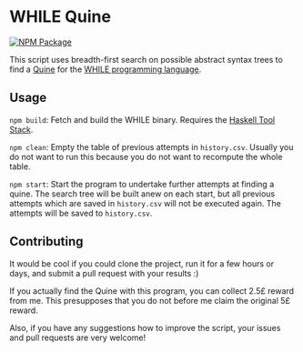 # WHILE Quine

[![NPM Package](https://img.shields.io/npm/v/while-quine.svg)](https://www.npmjs.com/package/while-quine)

This script uses breadth-first search on possible abstract syntax trees to find a [Quine](https://en.wikipedia.org/wiki/Quine_(programming)) for the [WHILE programming language](https://github.com/alexj136/HWhile).

## Usage

`npm build`: Fetch and build the WHILE binary. Requires the [Haskell Tool Stack](https://docs.haskellstack.org/en/stable/README/).

`npm clean`: Empty the table of previous attempts in `history.csv`. Usually you do not want to run this because you do not want to recompute the whole table.

`npm start`: Start the program to undertake further attempts at finding a quine. The search tree will be built anew on each start, but all previous attempts which are saved in `history.csv` will not be executed again. The attempts will be saved to `history.csv`.

## Contributing

It would be cool if you could clone the project, run it for a few hours or days, and submit a pull request with your results :)

If you actually find the Quine with this program, you can collect 2.5£ reward from me. This presupposes that you do not before me claim the original 5£ reward.

Also, if you have any suggestions how to improve the script, your issues and pull requests are very welcome!